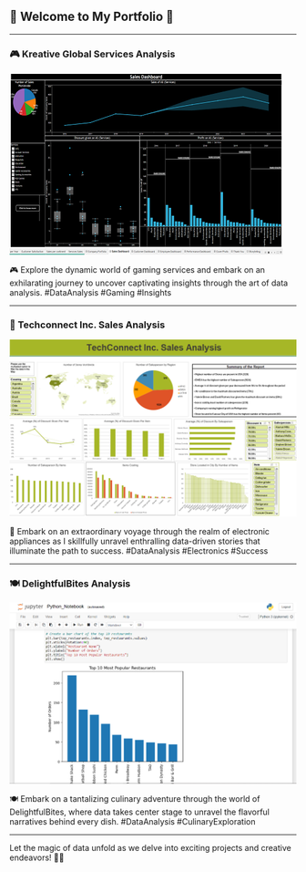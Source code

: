## 🌟 Welcome to My Portfolio 🌟

---

<!-- Favicon -->
<link rel="icon" href="/images/Website_logo.jpeg" type="image/x-icon">

### 🎮 Kreative Global Services Analysis 

[![Kreative Global Services Thumbnail](images/CGS/Thumbnail1.png)](/Pages/KGS_analysis)

🎮 Explore the dynamic world of gaming services and embark on an exhilarating journey to uncover captivating insights through the art of data analysis. 
#DataAnalysis #Gaming #Insights

---

### 💼 Techconnect Inc. Sales Analysis

[![Techconnect Inc. Sales Analysis Thumbnail](images/TCS/Techconnect_thumbnail.png)](/Pages/Techconnect_Sales_Analysis)

💼 Embark on an extraordinary voyage through the realm of electronic appliances as I skillfully unravel enthralling data-driven stories that illuminate the path to success. 
#DataAnalysis #Electronics #Success

---

### 🍽️ DelightfulBites Analysis

[![DelightfulBites Analysis Thumbnail](images/DB/DelightfulBites_Thumbnail.png)](/Pages/DelightfulBites_Analysis)

🍽️ Embark on a tantalizing culinary adventure through the world of DelightfulBites, where data takes center stage to unravel the flavorful narratives behind every dish. 
#DataAnalysis #CulinaryExploration

---

Let the magic of data unfold as we delve into exciting projects and creative endeavors! 🚀🌌
